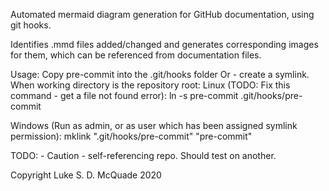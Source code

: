 Automated mermaid diagram generation for GitHub documentation, using git hooks.

Identifies .mmd files added/changed and generates corresponding images for them, which can be referenced from documentation files.

Usage: Copy pre-commit into the .git/hooks folder
Or - create a symlink. When working directory is the repository root:
Linux (TODO: Fix this command - get a file not found error):
ln -s pre-commit .git/hooks/pre-commit

Windows (Run as admin, or as user which has been assigned symlink permission):
mklink ".git/hooks/pre-commit" "pre-commit"

TODO: - Caution - self-referencing repo. Should test on another.

Copyright Luke S. D. McQuade 2020